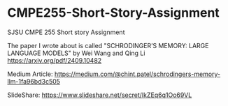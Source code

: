 # CMPE255-Short-Story-Assignment
SJSU CMPE 255 Short story Assignment

The paper I wrote about is called "SCHRODINGER’S MEMORY: LARGE LANGUAGE MODELS" by Wei Wang and Qing Li
https://arxiv.org/pdf/2409.10482

Medium Article:
https://medium.com/@chint.patel/schrodingers-memory-llm-1fa96bd3c505

SlideShare:
https://www.slideshare.net/secret/IkZEq6q1Oo69VL


